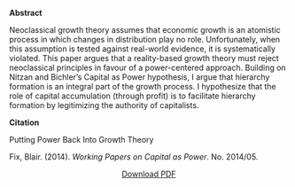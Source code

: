 
<b>Abstract</b>

Neoclassical growth theory assumes that economic growth is an atomistic process in which changes in distribution play no role. Unfortunately, when this assumption is tested against real-world evidence, it is systematically violated. This paper argues that a reality-based growth theory must reject neoclassical principles in favour of a power-centered approach. Building on Nitzan and Bichler’s Capital as Power hypothesis, I argue that hierarchy formation is an integral part of the growth process. I hypothesize that the role of capital accumulation (through profit) is to facilitate hierarchy formation by legitimizing the authority of capitalists.

<b>Citation</b>

Putting Power Back Into Growth Theory

Fix, Blair. (2014). <i>Working Papers on Capital as Power</i>. No. 2014/05.


<div style="text-align:center">
<a href="https://bnarchives.yorku.ca/438/7/20141226_fix_putting_power_back_into_growth_theory_wpcasp.pdf">Download PDF</a>
</div>
